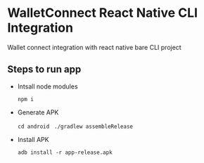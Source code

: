 # WalletConnect React Native CLI Integration
Wallet connect integration with react native bare CLI project

## Steps to run app
- Intsall node modules 

    `npm i`

- Generate APK 

    `cd android`
    ` ./gradlew assembleRelease`

- Install APK 

    `adb install -r app-release.apk`
